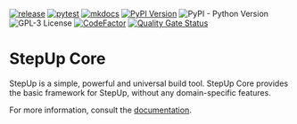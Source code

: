 [![release](https://github.com/reproducible-reporting/stepup-core/actions/workflows/release.yaml/badge.svg)](https://github.com/reproducible-reporting/stepup-core/actions/workflows/release.yaml)
[![pytest](https://github.com/reproducible-reporting/stepup-core/actions/workflows/pytest.yaml/badge.svg)](https://github.com/reproducible-reporting/stepup-core/actions/workflows/pytest.yaml)
[![mkdocs](https://github.com/reproducible-reporting/stepup-core/actions/workflows/mkdocs.yaml/badge.svg)](https://github.com/reproducible-reporting/stepup-core/actions/workflows/mkdocs.yaml)
[![PyPI Version](https://img.shields.io/pypi/v/stepup)](https://pypi.org/project/stepup/)
![PyPI - Python Version](https://img.shields.io/pypi/pyversions/stepup)
![GPL-3 License](https://img.shields.io/github/license/reproducible-reporting/stepup-core)
[![CodeFactor](https://www.codefactor.io/repository/github/tovrstra/stepup-core/badge)](https://www.codefactor.io/repository/github/tovrstra/stepup-core)
[![Quality Gate Status](https://sonarcloud.io/api/project_badges/measure?project=reproducible-reporting_stepup-core&metric=alert_status)](https://sonarcloud.io/summary/new_code?id=reproducible-reporting_stepup-core)

# StepUp Core

StepUp is a simple, powerful and universal build tool.
StepUp Core provides the basic framework for StepUp, without any domain-specific features.

For more information, consult the [documentation](http://reproducible-reporting.github.io/stepup-core).
